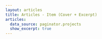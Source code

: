 ```yaml
---
layout: articles
title: Articles - Item (Cover + Excerpt)
articles:
  data_source: paginator.projects
  show_excerpt: true
---
```



